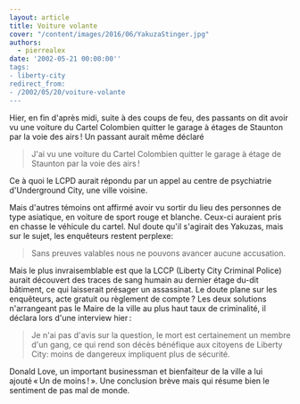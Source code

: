 ```yaml
---
layout: article
title: Voiture volante
cover: "/content/images/2016/06/YakuzaStinger.jpg"
authors:
  - pierrealex
date: '2002-05-21 00:00:00''
tags:
- liberty-city
redirect_from:
- /2002/05/20/voiture-volante
---
```


Hier, en fin d'après midi, suite à des coups de feu, des passants on dit avoir vu une voiture du Cartel Colombien quitter le garage à étages de Staunton par la voie des airs ! Un passant aurait même déclaré

> J'ai vu une voiture du Cartel Colombien quitter le garage à étage de Staunton par la voie des airs !

Ce à quoi le LCPD aurait répondu par un appel au centre de psychiatrie d'Underground City, une ville voisine.

Mais d'autres témoins ont affirmé avoir vu sortir du lieu des personnes de type asiatique, en voiture de sport rouge et blanche. Ceux-ci auraient pris en chasse le véhicule du cartel. Nul doute qu'il s'agirait des Yakuzas, mais sur le sujet, les enquêteurs restent perplexe:

> Sans preuves valables nous ne pouvons avancer aucune accusation.

Mais le plus invraisemblable est que la LCCP (Liberty City Criminal Police) aurait découvert des traces de sang humain au dernier étage du-dit bâtiment, ce qui laisserait présager un assassinat. Le doute plane sur les enquêteurs, acte gratuit ou règlement de compte ? Les deux solutions n'arrangeant pas le Maire de la ville au plus haut taux de criminalité, il déclara lors d'une interview hier :

> Je n'ai pas d'avis sur la question, le mort est certainement un membre d'un gang, ce qui rend son décès bénéfique aux citoyens de Liberty City: moins de dangereux impliquent plus de sécurité.

Donald Love, un important businessman et bienfaiteur de la ville a lui ajouté « Un de moins ! ». Une conclusion brève mais qui résume bien le sentiment de pas mal de monde.